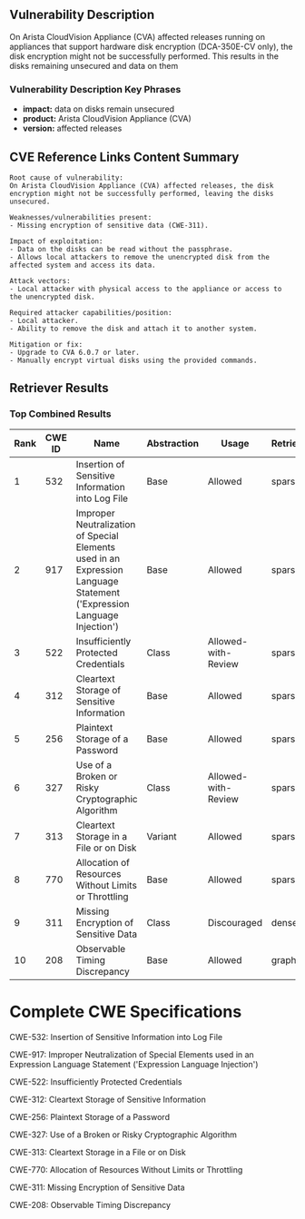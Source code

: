 ## Vulnerability Description
On Arista CloudVision Appliance (CVA) affected releases running on appliances that support hardware disk encryption (DCA-350E-CV only), the disk encryption might not be successfully performed. This results in the disks remaining unsecured and data on them

### Vulnerability Description Key Phrases
- **impact:** data on disks remain unsecured
- **product:** Arista CloudVision Appliance (CVA)
- **version:** affected releases

## CVE Reference Links Content Summary
```
Root cause of vulnerability:
On Arista CloudVision Appliance (CVA) affected releases, the disk encryption might not be successfully performed, leaving the disks unsecured.

Weaknesses/vulnerabilities present:
- Missing encryption of sensitive data (CWE-311).

Impact of exploitation:
- Data on the disks can be read without the passphrase.
- Allows local attackers to remove the unencrypted disk from the affected system and access its data.

Attack vectors:
- Local attacker with physical access to the appliance or access to the unencrypted disk.

Required attacker capabilities/position:
- Local attacker.
- Ability to remove the disk and attach it to another system.

Mitigation or fix:
- Upgrade to CVA 6.0.7 or later.
- Manually encrypt virtual disks using the provided commands.
```

## Retriever Results

### Top Combined Results

| Rank | CWE ID | Name | Abstraction | Usage  | Retrievers | Individual Scores |
|------|--------|------|-------------|-------|------------|-------------------|
| 1 | 532 | Insertion of Sensitive Information into Log File | Base | Allowed | sparse | 0.058 |
| 2 | 917 | Improper Neutralization of Special Elements used in an Expression Language Statement ('Expression Language Injection') | Base | Allowed | sparse | 0.057 |
| 3 | 522 | Insufficiently Protected Credentials | Class | Allowed-with-Review | sparse | 0.056 |
| 4 | 312 | Cleartext Storage of Sensitive Information | Base | Allowed | sparse | 0.056 |
| 5 | 256 | Plaintext Storage of a Password | Base | Allowed | sparse | 0.054 |
| 6 | 327 | Use of a Broken or Risky Cryptographic Algorithm | Class | Allowed-with-Review | sparse | 0.054 |
| 7 | 313 | Cleartext Storage in a File or on Disk | Variant | Allowed | sparse | 0.054 |
| 8 | 770 | Allocation of Resources Without Limits or Throttling | Base | Allowed | sparse | 0.053 |
| 9 | 311 | Missing Encryption of Sensitive Data | Class | Discouraged | dense | 0.491 |
| 10 | 208 | Observable Timing Discrepancy | Base | Allowed | graph | 0.002 |



# Complete CWE Specifications

CWE-532: Insertion of Sensitive Information into Log File

CWE-917: Improper Neutralization of Special Elements used in an Expression Language Statement ('Expression Language Injection')

CWE-522: Insufficiently Protected Credentials

CWE-312: Cleartext Storage of Sensitive Information

CWE-256: Plaintext Storage of a Password

CWE-327: Use of a Broken or Risky Cryptographic Algorithm

CWE-313: Cleartext Storage in a File or on Disk

CWE-770: Allocation of Resources Without Limits or Throttling

CWE-311: Missing Encryption of Sensitive Data

CWE-208: Observable Timing Discrepancy